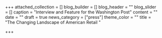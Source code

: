 +++
attached_collection = []
blog_builder = []
blog_header = ""
blog_slider = []
caption = "Interview and Feature for the Washington Post"
content = ""
date = ""
draft = true
news_category = ["press"]
theme_color = ""
title = "The Changing Landscape of American Retail "

+++

